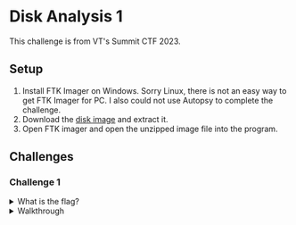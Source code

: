 # Disk Analysis 1
This challenge is from VT's Summit CTF 2023.

## Setup
1. Install FTK Imager on Windows. Sorry Linux, there is not an easy way to get FTK Imager for PC. I also could not use Autopsy to complete the challenge.
2. Download the [disk image](https://drive.google.com/file/d/1BgP3UnFl8W9N-LzTwZUg_XP7rxdx2oAM) and extract it. 
3. Open FTK imager and open the unzipped image file into the program.

## Challenges
### Challenge 1
<details>
<summary>What is the flag?</summary>
MBR_tr1ksy_h1D1Ng_7l4g
</details>
<details>
<summary>Walkthrough</summary>

1. Extract `extraction.rar` using FTK Imager. Or you can directly extract the next disk image from the archive within FTK Imager and skip step 2.
2. Extract the next disk image from the archive.
3. Open the second image and scroll down in the hex window area. Flag is there.
</details>